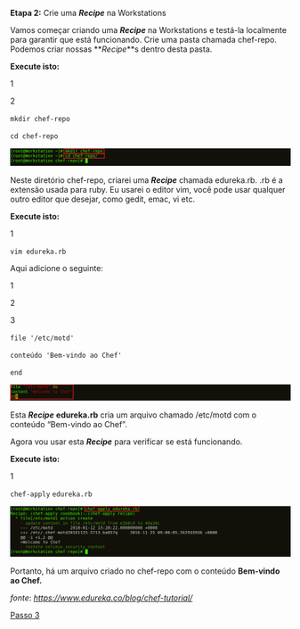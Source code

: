 **Etapa 2:** Crie uma **_Recipe_** na Workstations

Vamos começar criando uma **_Recipe_** na Workstations e testá-la localmente para garantir que está funcionando. Crie uma pasta chamada chef-repo. Podemos criar nossas **_Recipe_**s dentro desta pasta.

**Execute isto:**

1

2

`mkdir chef-repo`

`cd chef-repo`

![chef-repo - Chef Tutorial](images/chef-02-01.png)

Neste diretório chef-repo, criarei uma **_Recipe_** chamada edureka.rb. .rb é a extensão usada para ruby. Eu usarei o editor vim, você pode usar qualquer outro editor que desejar, como gedit, emac, vi etc.

**Execute isto:**

1

`vim edureka.rb`

Aqui adicione o seguinte:

1

2

3

`file '/etc/motd'`

`conteúdo 'Bem-vindo ao Chef'`

`end`

![Recipe Content - Chef Tutorial ](images/chef-02-02.png)

Esta **_Recipe_** **e****dureka****.rb** cria um arquivo chamado /etc/motd com o conteúdo “Bem-vindo ao Chef”.

Agora vou usar esta **_Recipe_** para verificar se está funcionando.

**Execute** **isto:**

1

`chef-apply` `edureka.rb`

![ Aplicar **_Recipe_** Motd - Tutorial do Chef](images/chef-02-03.png)

Portanto, há um arquivo criado no chef-repo com o conteúdo **Bem-vindo ao Chef.**

_fonte_: _https://www.edureka.co/blog/chef-tutorial/_

[Passo 3](03-steps.md)